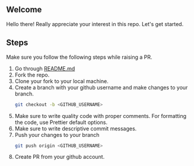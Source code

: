## Welcome

Hello there! Really appreciate your interest in this repo. Let's get started.

## Steps

Make sure you follow the following steps while raising a PR.

<ol>
<li>Go through <a href="https://github.com/TheNinza/codeforces-contest/blob/main/README.md">README.md</a></li>
<li>Fork the repo.</li>
<li>Clone your fork to your local machine.</li>
<li>Create a branch with your github username and make changes to your branch.</li>

```sh
git checkout -b <GITHUB_USERNAME>
```

<li>Make sure to write quality code with proper comments. For formatting the code, use Prettier default options.</li>

<li>Make sure to write descriptive commit messages.</li>

<li>Push your changes to your branch</li>

```sh
git push origin <GITHUB_USERNAME>
```

<li>Create PR from your github account.</li>
</ol>